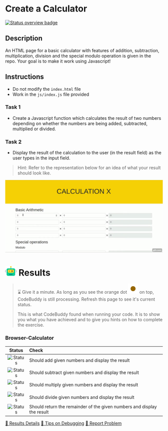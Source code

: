 # Create a Calculator
[![Status overview badge](../../blob/badges/.github/badges/main/badge.svg)](#-results)


## Description

An HTML page for a basic calculator with features of addition, subtraction, multiplication, division and the special modulo operation is given in the repo. Your goal is to make it work using Javascript!

## Instructions

- Do not modify the `index.html` file
- Work in the `js/index.js` file provided

### Task 1

- Create a Javascript function which calculates the result of two numbers depending on whether the numbers are being added, subtracted, multiplied or divided.

### Task 2

- Display the result of the calculation to the user (in the result field) as the user types in the input field.

> Hint: Refer to the representation below for an idea of what your result should look like.

![demo](demo.gif)

[//]: # (autograding info start)
# <img src="https://github.com/DCI-EdTech/autograding-setup/raw/main/assets/bot-large.svg" alt="" data-canonical-src="https://github.com/DCI-EdTech/autograding-setup/raw/main/assets/bot-large.svg" height="31" /> Results
> ⌛ Give it a minute. As long as you see the orange dot ![processing](https://raw.githubusercontent.com/DCI-EdTech/autograding-setup/main/assets/processing.svg) on top, CodeBuddy is still processing. Refresh this page to see it's current status.
>
> This is what CodeBuddy found when running your code. It is to show you what you have achieved and to give you hints on how to complete the exercise.


### Browser-Calculator

|                 Status                  | Check                                                                                    |
| :-------------------------------------: | :--------------------------------------------------------------------------------------- |
| ![Status](../../blob/badges/.github/badges/main/status0.svg) | Should add given numbers and display the result |
| ![Status](../../blob/badges/.github/badges/main/status1.svg) | Should subtract given numbers and display the result |
| ![Status](../../blob/badges/.github/badges/main/status2.svg) | Should multiply given numbers and display the result |
| ![Status](../../blob/badges/.github/badges/main/status3.svg) | Should divide given numbers and display the result |
| ![Status](../../blob/badges/.github/badges/main/status4.svg) | Should return the remainder of the  given numbers and display the result |



[🔬 Results Details](../../actions)
[🐞 Tips on Debugging](https://github.com/DCI-EdTech/autograding-setup/wiki/How-to-work-with-CodeBuddy)
[📢 Report Problem](https://docs.google.com/forms/d/e/1FAIpQLSfS8wPh6bCMTLF2wmjiE5_UhPiOEnubEwwPLN_M8zTCjx5qbg/viewform?usp=pp_url&entry.652569746=Browser-Calculator)


[//]: # (autograding info end)